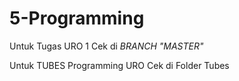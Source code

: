 # 5-Programming
Untuk Tugas URO 1 Cek di *BRANCH "MASTER"*

Untuk TUBES Programming URO Cek di Folder Tubes
